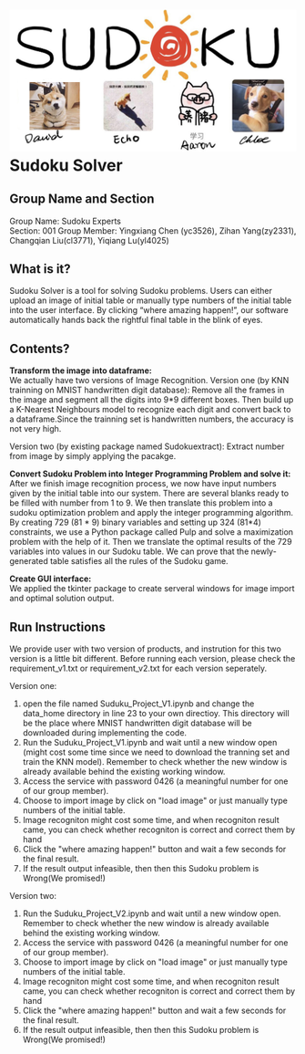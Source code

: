 ![](https://github.com/yc3526/Tools_Project/raw/master/group_icon_v2.jpg)
Sudoku Solver
=====
Group Name and Section
----
Group Name: Sudoku Experts  
Section: 001
Group Member: Yingxiang Chen (yc3526), Zihan Yang(zy2331), Changqian Liu(cl3771), Yiqiang Lu(yl4025)

What is it?
----
Sudoku Solver is a tool for solving Sudoku problems. Users can either upload an image of initial table or manually type numbers of the initial table into the user interface. By clicking “where amazing happen!”, our software automatically hands back the rightful final table in the blink of eyes.

Contents?
----
**Transform the image into dataframe:**  
We actually have two versions of Image Recognition.
Version one (by KNN trainning on MNIST handwritten digit database):
Remove all the frames in the image and segment all the digits into 9*9 different boxes. Then build up a K-Nearest Neighbours model to    recognize each digit and convert back to a dataframe.Since the trainning set is handwritten numbers, the accuracy is not very high.

Version two (by existing package named Sudokuextract):
Extract number from image by simply applying the pacakge.

**Convert Sudoku Problem into Integer Programming Problem and solve it:**  
After we finish image recognition process, we now have input numbers given by the initial table into our system. There are several blanks ready to be filled with number from 1 to 9. We then translate this problem into a sudoku optimization problem and apply the integer programming algorithm. By creating 729 (81 * 9) binary variables and setting up 324 (81*4) constraints, we use a Python package called Pulp and solve a maximization problem with the help of it. Then we translate the optimal results of the 729 variables into values in our Sudoku table. We can prove that the newly-generated table satisfies all the rules of the Sudoku game.

**Create GUI interface:**  
We applied the tkinter package to create serveral windows for image import and optimal solution output.

Run Instructions
-----
We provide user with two version of products, and instrution for this two version is a little bit different.
Before running each version, please check the requirement_v1.txt or requirement_v2.txt for each version seperately.

Version one:
1) open the file named Suduku_Project_V1.ipynb and change the data_home directory in line 23 to your own directioy. This directory will be the place where MNIST handwritten digit database will be downloaded during implementing the code.
2) Run the Suduku_Project_V1.ipynb and wait until a new window open (might cost some time since we need to download the tranning set and train the KNN model). Remember to check whether the new window is already available behind the existing working window.
3) Access the service with password 0426 (a meaningful number for one of our group member).
4) Choose to import image by click on "load image" or just manually type numbers of the initial table.
5) Image recogniton might cost some time, and when recogniton result came, you can check whether recogniton is correct and correct them by hand
6) Click the "where amazing happen!" button and wait a few seconds for the final result.
7) If the result output infeasible, then then this Sudoku problem is Wrong(We promised!)

Version two:
1) Run the Suduku_Project_V2.ipynb and wait until a new window open. Remember to check whether the new window is already available behind the existing working window.
2) Access the service with password 0426 (a meaningful number for one of our group member).
3) Choose to import image by click on "load image" or just manually type numbers of the initial table.
4) Image recogniton might cost some time, and when recogniton result came, you can check whether recogniton is correct and correct them by hand
5) Click the "where amazing happen!" button and wait a few seconds for the final result.
6) If the result output infeasible, then then this Sudoku problem is Wrong(We promised!)

